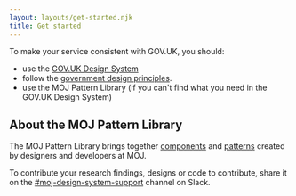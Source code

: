 ```yaml
---
layout: layouts/get-started.njk
title: Get started
---
```


To make your service consistent with GOV.UK, you should:

- use the [GOV.UK Design System](https://design-system.service.gov.uk/) 
- follow the [government design principles](https://www.gov.uk/guidance/government-design-principles).
- use the MOJ Pattern Library (if you can't find what you need in the GOV.UK Design System)

## About the MOJ Pattern Library 

The MOJ Pattern Library brings together [components](./components) and [patterns](./patterns) created by designers and developers at MOJ.

To contribute your research findings, designs or code to contribute, share it on the <a href="https://mojdt.slack.com/archives/CH5RUSB27" class="govuk-link">#moj-design-system-support</a> channel on Slack.</p>






